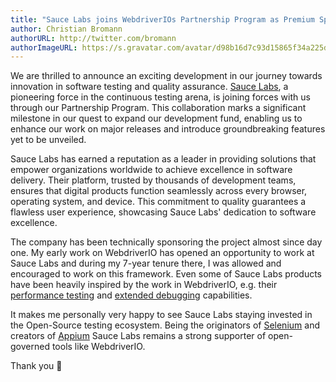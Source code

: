 ```yaml
---
title: "Sauce Labs joins WebdriverIOs Partnership Program as Premium Sponsor"
author: Christian Bromann
authorURL: http://twitter.com/bromann
authorImageURL: https://s.gravatar.com/avatar/d98b16d7c93d15865f34a225dd4b1254?s=80
---
```


We are thrilled to announce an exciting development in our journey towards innovation in software testing and quality assurance. [Sauce Labs](https://saucelabs.com/), a pioneering force in the continuous testing arena, is joining forces with us through our Partnership Program. This collaboration marks a significant milestone in our quest to expand our development fund, enabling us to enhance our work on major releases and introduce groundbreaking features yet to be unveiled.

<p align="center">
    <ImageSwitcher
        lightImageSrc="/img/blog/wdio-plus-sl-black.png"
        darkImageSrc="/img/blog/wdio-plus-sl-white.png"
        alt="WebdriverIO partners with Sauce Labs"
    />
</p>

Sauce Labs has earned a reputation as a leader in providing solutions that empower organizations worldwide to achieve excellence in software delivery. Their platform, trusted by thousands of development teams, ensures that digital products function seamlessly across every browser, operating system, and device. This commitment to quality guarantees a flawless user experience, showcasing Sauce Labs' dedication to software excellence.

The company has been technically sponsoring the project almost since day one. My early work on WebdriverIO has opened an opportunity to work at Sauce Labs and during my 7-year tenure there, I was allowed and encouraged to work on this framework. Even some of Sauce Labs products have been heavily inspired by the work in WebdriverIO, e.g. their [performance testing](https://www.youtube.com/watch?v=rP-j9uPPbt8) and [extended debugging](https://www.youtube.com/watch?v=pkWv-JIf4eo) capabilities.

It makes me personally very happy to see Sauce Labs staying invested in the Open-Source testing ecosystem. Being the originators of [Selenium](https://www.selenium.dev/) and creators of [Appium](https://appium.io) Sauce Labs remains a strong supporter of open-governed tools like WebdriverIO.

Thank you 🙏
